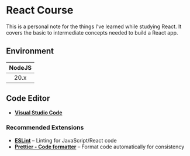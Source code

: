 # React Course

This is a personal note for the things I’ve learned while studying React. It covers the basic to intermediate concepts needed to build a React app.

## Environment

| NodeJS |
| :----: |
|  20.x  |

## Code Editor

- **[Visual Studio Code](https://code.visualstudio.com/)**

### Recommended Extensions

- [**ESLint**](https://marketplace.visualstudio.com/items?itemName=dbaeumer.vscode-eslint) – Linting for JavaScript/React code
- [**Prettier - Code formatter**](https://marketplace.visualstudio.com/items?itemName=esbenp.prettier-vscode) – Format code automatically for consistency

<!--
1. my-app
2. events-app
3. friends-bill-shase
4. grocery-list
5. tabbing-app
6. booksdb
7. counter-reducer
8. quiz-app
9. react-router
10. react-styling
 -->
